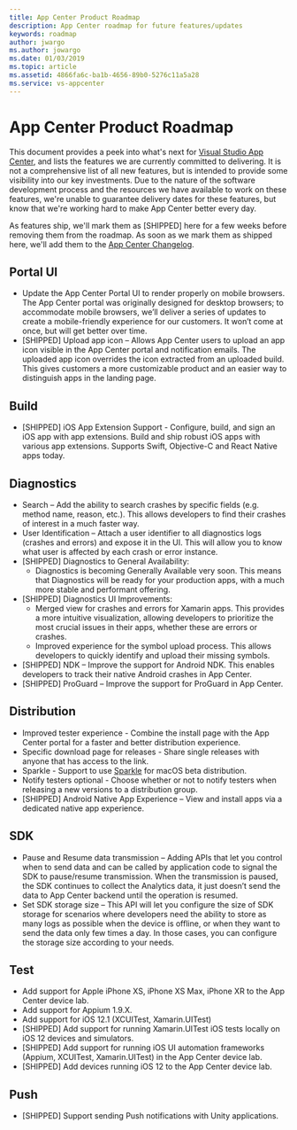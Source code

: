 ```yaml
---
title: App Center Product Roadmap
description: App Center roadmap for future features/updates
keywords: roadmap
author: jwargo
ms.author: jowargo
ms.date: 01/03/2019
ms.topic: article
ms.assetid: 4866fa6c-ba1b-4656-89b0-5276c11a5a28
ms.service: vs-appcenter
---
```


# App Center Product Roadmap

This document provides a peek into what's next for [Visual Studio App Center](https://appcenter.ms), and lists the features we are currently committed to delivering. It is not a comprehensive list of all new features, but is intended to provide some visibility into our key investments. Due to the nature of the software development process and the resources we have available to work on these features, we're unable to guarantee delivery dates for these features, but know that we're working hard to make App Center better every day.

As features ship, we'll mark them as [SHIPPED] here for a few weeks before removing them from the roadmap. As soon as we mark them as shipped here, we'll add them to the [App Center Changelog](~/general/changelog.md).

## Portal UI

* Update the App Center Portal UI to render properly on mobile browsers. The App Center portal was originally designed for desktop browsers; to accommodate mobile browsers, we’ll deliver a series of updates to create a mobile-friendly experience for our customers. It won’t come at once, but will get better over time.
* [SHIPPED] Upload app icon – Allows App Center users to upload an app icon visible in the App Center portal and notification emails. The uploaded app icon overrides the icon extracted from an uploaded build. This gives customers a more customizable product and an easier way to distinguish apps in the landing page.

## Build

* [SHIPPED] iOS App Extension Support - Configure, build, and sign an iOS app with app extensions. Build and ship robust iOS apps with various app extensions. Supports Swift, Objective-C and React Native apps today.

## Diagnostics

* Search – Add the ability to search crashes by specific fields (e.g. method name, reason, etc.). This allows developers to find their crashes of interest in a much faster way.
* User Identification – Attach a user identifier to all diagnostics logs (crashes and errors) and expose it in the UI. This will allow you to know what user is affected by each crash or error instance.
* [SHIPPED] Diagnostics to General Availability:
  + Diagnostics is becoming Generally Available very soon. This means that Diagnostics will be ready for your production apps, with a much more stable and performant offering.
* [SHIPPED] Diagnostics UI Improvements:
  + Merged view for crashes and errors for Xamarin apps. This provides a more intuitive visualization, allowing developers to prioritize the most crucial issues in their apps, whether these are errors or crashes.
  + Improved experience for the symbol upload process. This allows developers to quickly identify and upload their missing symbols.
* [SHIPPED] NDK – Improve the support for Android NDK. This enables developers to track their native Android crashes in App Center.
* [SHIPPED] ProGuard – Improve the support for ProGuard in App Center.

## Distribution

* Improved tester experience - Combine the install page with the App Center portal for a faster and better distribution experience.
* Specific download page for releases - Share single releases with anyone that has access to the link.
* Sparkle - Support to use [Sparkle](https://sparkle-project.org) for macOS beta distribution.
* Notify testers optional - Choose whether or not to notify testers when releasing a new versions to a distribution group.
* [SHIPPED] Android Native App Experience – View and install apps via a dedicated native app experience.

## SDK

* Pause and Resume data transmission – Adding APIs that let you control when to send data and can be called by application code to signal the SDK to pause/resume transmission. When the transmission is paused, the SDK continues to collect the Analytics data, it just doesn’t send the data to App Center backend until the operation is resumed.
* Set SDK storage size – This API will let you configure the size of SDK storage for scenarios where developers need the ability to store as many logs as possible when the device is offline, or when they want to send the data only few times a day. In those cases, you can configure the storage size according to your needs.

## Test

* Add support for Apple iPhone XS, iPhone XS Max, iPhone XR to the App Center device lab.
* Add support for Appium 1.9.X.
* Add support for iOS 12.1 (XCUITest, Xamarin.UITest)
* [SHIPPED] Add support for running Xamarin.UITest iOS tests locally on iOS 12 devices and simulators.
* [SHIPPED] Add support for running iOS UI automation frameworks (Appium, XCUITest, Xamarin.UITest) in the App Center device lab.
* [SHIPPED] Add devices running iOS 12 to the App Center device lab.

## Push

* [SHIPPED] Support sending Push notifications with Unity applications.
